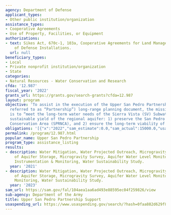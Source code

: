 ```yaml
---
agency: Department of Defense
applicant_types:
- Other public institution/organization
assistance_types:
- Cooperative Agreements
- Use of Property, Facilities, or Equipment
authorizations:
- text: Sikes Act, 670c-1, 103a, Cooperative Agreements for Land Management on Department
    of Defense Installations.
  url: null
beneficiary_types:
- Local
- Private nonprofit institution/organization
- State
categories:
- Natural Resources - Water Conservation and Research
cfda: '12.987'
fiscal_year: '2022'
grants_url: https://grants.gov/search-grants?cfda=12.987
layout: program
objective: 'To assist in the execution of the Upper San Pedro Partnership’s (hereafter
  referred to as “Partnership”) long-range planning document, the mission of which
  is to “meet the long-term water needs of the Sierra Vista (SV) Subwatershed by achieving
  sustainable yield of the regional aquifer: 1) preserve the San Pedro Riparian National
  Conservation Area (SPRNCA), and 2) ensure the long-term viability of Fort Huachuca”.'
obligations: '[{"x":"2022","sam_estimate":0.0,"sam_actual":15000.0,"usa_spending_actual":30000.0},{"x":"2023","sam_estimate":30000.0,"sam_actual":0.0,"usa_spending_actual":100000.0},{"x":"2024","sam_estimate":60000.0,"sam_actual":0.0,"usa_spending_actual":100000.0}]'
permalink: /program/12.987.html
popular_name: Upper San Pedro Partnership
program_type: assistance_listing
results:
- description: Water Mitigation, Water Projected Outreach, Microgravity Monitoring
    of Aquifer Storage, Microgravity Survey, Aquifer Water Level Monitoring, Flume
    Instrumentation & Monitoring, Water Sustainability Study.
  year: '2021'
- description: Water Mitigation, Water Projected Outreach, Microgravity Monitoring
    of Aquifer Storage, Microgravity Survey, Aquifer Water Level Monitoring, Flume
    Monitoring, Water Sustainability Study.
  year: '2023'
sam_url: https://sam.gov/fal/104aea1aa6ad493e88595ec04f259826/view
sub-agency: Department of the Army
title: Upper San Pedro Partnership Support
usaspending_url: https://www.usaspending.gov/search/?hash=0faa882d629f80a3465efa7315c4b86f
---
```


